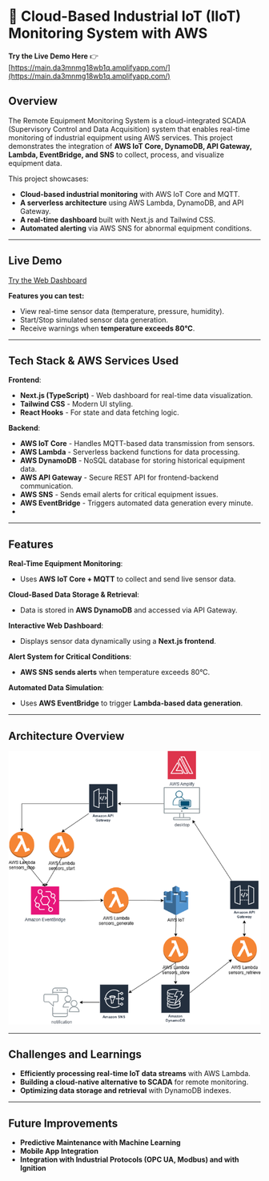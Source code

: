 # 🚀 Cloud-Based Industrial IoT (IIoT) Monitoring System with AWS
**Try the Live Demo Here** 👉 [https://main.da3mnmg18wb1q.amplifyapp.com/](https://main.da3mnmg18wb1q.amplifyapp.com/)


## Overview
The Remote Equipment Monitoring System is a cloud-integrated SCADA (Supervisory Control and Data Acquisition) system that enables real-time monitoring of industrial equipment using AWS services.
This project demonstrates the integration of **AWS IoT Core, DynamoDB, API Gateway, Lambda, EventBridge, and SNS** to collect, process, and visualize equipment data.

This project showcases:
- **Cloud-based industrial monitoring** with AWS IoT Core and MQTT.
- **A serverless architecture** using AWS Lambda, DynamoDB, and API Gateway.
- **A real-time dashboard** built with Next.js and Tailwind CSS.
- **Automated alerting** via AWS SNS for abnormal equipment conditions.
---
## Live Demo
[Try the Web Dashboard](https://main.da3mnmg18wb1q.amplifyapp.com/)

**Features you can test:**
- View real-time sensor data (temperature, pressure, humidity).
- Start/Stop simulated sensor data generation.
- Receive warnings when **temperature exceeds 80°C**.

---
## Tech Stack & AWS Services Used
**Frontend**:
- **Next.js (TypeScript)** - Web dashboard for real-time data visualization.
- **Tailwind CSS** - Modern UI styling.
- **React Hooks** - For state and data fetching logic.

**Backend**:
- **AWS IoT Core** - Handles MQTT-based data transmission from sensors.
- **AWS Lambda** - Serverless backend functions for data processing.
- **AWS DynamoDB** - NoSQL database for storing historical equipment data.
- **AWS API Gateway** - Secure REST API for frontend-backend communication.
- **AWS SNS** - Sends email alerts for critical equipment issues.
- **AWS EventBridge** - Triggers automated data generation every minute.
- 
---
## Features
**Real-Time Equipment Monitoring**:  
- Uses **AWS IoT Core + MQTT** to collect and send live sensor data.

**Cloud-Based Data Storage & Retrieval**:  
- Data is stored in **AWS DynamoDB** and accessed via API Gateway.

**Interactive Web Dashboard**:  
- Displays sensor data dynamically using a **Next.js frontend**.

**Alert System for Critical Conditions**:  
- **AWS SNS sends alerts** when temperature exceeds 80°C.

**Automated Data Simulation**:  
- Uses **AWS EventBridge** to trigger **Lambda-based data generation**.
---
## Architecture Overview
![AWS Architecture Diagram](./SCADA-dashboard.drawio.png)

---
## Challenges and Learnings
- **Efficiently processing real-time IoT data streams** with AWS Lambda.
- **Building a cloud-native alternative to SCADA** for remote monitoring.
- **Optimizing data storage and retrieval** with DynamoDB indexes.
---
## Future Improvements
- **Predictive Maintenance with Machine Learning** 
- **Mobile App Integration** 
- **Integration with Industrial Protocols (OPC UA, Modbus) and with Ignition** 
